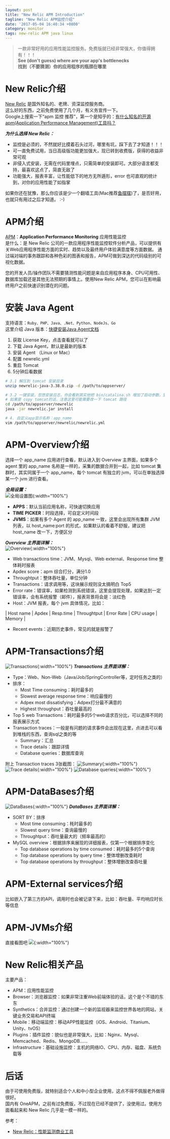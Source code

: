 ```yaml
---
layout: post
title: "New Relic APM Introduction"
tagline: "New Relic APM监控介绍"
date: '2017-05-04 16:40:34 +0800'
category: monitor
tags: new-relic APM java linux
---
```

> 一款非常好用的应用性能监控服务。免费版就已经非常强大，你值得拥有！！！    
> **See (don't guess) where are your app's bottlenecks**  
> **找到（不要猜测）你的应用程序的瓶颈在哪里**

# New Relic介绍
[New Relic](https://newrelic.com/) 是国外知名的、老牌、资深监控服务商。  
这么好的东西，之前免费使用了几个月，有义务宣传一下。  
Google上搜索一下“apm 监控 推荐”，第一个是知乎的：[有什么知名的开源apm(Application Performance Management)工具吗？](https://www.zhihu.com/question/27994350)

***为什么选择 New Relic：***  
- 监控是必须的，不然就好比摸着石头过河，哪里有坑，踩下去了才知道！！！
- 可一直免费试用，当日高级版功能更加强大，现已转到收费版，获得的收益非常可观
- 非侵入式安装，无需在代码里埋点，只需简单的安装即可。大部分语言都支持，最喜欢这点了，简直无敌了
- 功能强大，报表丰富，让性能低下的地方无所遁形，error 也可直观的统计到，对你的应用性能了如指掌

如果你还在犹豫，那么你应该是少一个翻墙工具(Mac推荐[鱼摆摆](https://ybb1024.com/))了，是否好用，也就只有用过之后才知道。 :-)

# APM介绍
[APM](https://docs.newrelic.com/docs/apm/new-relic-apm/getting-started/introduction-new-relic-apm)：**Application Performance Monitoring**  应用性能监控    
是什么：是 New Relic 公司的一款应用程序性能监控软件分析产品，可以提供有关Web应用程序性能方面的实时、趋势以及最终用户体验满意度等方面数据。 通过端对端的事务跟踪和各种色彩的图表和报告，APM可做到深达的代码级别的可视化数据。

您的开发人员/操作团队不需要猜测性能问题是来自应用程序本身、CPU可用性、数据库加载还是其他无法预期的事情上。使用New Relic APM，您可以在影响最终用户之前快速识别潜在的问题。


# 安装 Java Agent
支持语言：`Ruby、PHP、Java、.Net、Python、NodeJs、Go`    
这里介绍 Java 版本：[快捷安装Java Agent文档](https://rpm.newrelic.com/accounts/1488405/applications/setup)   
1. 获取 License Key，点击查看就可以了
2. 下载 Java Agent，默认是最新的版本
3. 安装 Agent （Linux or Mac）   
4. 配置 newrelic.yml
5. 重启 Tomcat
6. 5分钟后看数据

```bash
# 3.1 解压到 tomcat 安装目录
unzip newrelic-java-3.38.0.zip -d /path/to/appserver/

# 3.2 一键安装，忽悠安装日志，你会看到其实他把 bin/catalina.sh 增加了启动参数，里面搜索 newrelic 就能找到了
# 如果是 copy tomcat的话，注意这里可能需要改一下 tomcat 路径
cd /path/to/appserver/newrelic
java -jar newrelic.jar install

# 4. 自定义app显示名称：app_name
vim /path/to/appserver/newrelic/newrelic.yml
```

# APM-Overview介绍
选择一个 app_name 应用进行查看，默认进入到 Overview 主界面，如果多个 agent 里的 app_name 名称是一样的，采集的数据合并到一起，比如 tomcat 集群时，其实同属于一个 app_name，每个 tomcat 有独立的 jvm，可以在单独选择某一个 jvm 进行查看。

***全局设置：***  
![全局设置图](http://on6gnkbff.bkt.clouddn.com/20170504122404_new-relic-apm-globle-settings.png){:width="100%"}
- **APPS**：默认当前应用名称，可快速切换应用
- **TIME PICKER**：时段选择，可自定义时间段
- **JVMS**：如果有多个 Agent 的 app_name 一致，这里会出现所有集群 JVM 列表，以 host_name:port 的形式，如果默认的看着不舒服，建议把 host_name 改一下，方便区分

***Overview 主界面详解：***  
![Overview](http://on6gnkbff.bkt.clouddn.com/20170503063912_new-relic-apm-summary.png){:width="100%"}
- Web transactions time：JVM、Mysql、Web external、Response time 整体耗时报表
- Apdex score：apm 综合打分，满分1.0
- Throughtput：整体吞吐量，单位分钟
- Transactions：请求调用等，这块展示规则没太搞明白 Top5
- Error rate：错误率，如果检测到系统错误，这里会提现处理，如果达到一定错误率，会有系统报警（邮件），报表背景将会是：淡红色
- Host：JVM 报表，每个 jvm 具体情况，比如：  

| Host name | Apdex | Resp.time | Throughtput | Error Rate | CPU usage | Memory |

- Recent events：近期历史事件，常见的就是报警了

# APM-Transactions介绍
![Transactions](http://on6gnkbff.bkt.clouddn.com/20170503063913_new-relic-apm-transactions.png){:width="100%"}
***Transactions 主界面详解：***   
- Type：Web、Non-Web（Java/Job/SpringController等，定时任务之类的）
- 排序：
    - Most Time consuming：耗时最多的
    - Slowest average response time：响应最慢的
    - Adpex most dissatisfying：Adpex打分最不满意的
    - Highest throughput：吞吐量最高的
- Top 5 web Transactions：耗时最多的5个web请求百分比，可以选择不同的报表展示方式
- Transaction traces：一般是有问题的请求事件会出现在这里，点进去可以看到堆栈的东西，查询sql之类的等
    - Summary：汇总
    - Trace details：跟踪详情
    - Database queries：数据库查询

附上 Transaction traces 3张截图：
![Summary](http://on6gnkbff.bkt.clouddn.com/20170504153559_apm-transaction-traces-summary.png){:width="100%"}
![Trace details](http://on6gnkbff.bkt.clouddn.com/20170504153558_apm-transaction-traces-details.png){:width="100%"}
![Database queries](http://on6gnkbff.bkt.clouddn.com/20170504153556_apm-transaction-traces-db-queries.png){:width="100%"}

# APM-DataBases介绍
![DataBases](http://on6gnkbff.bkt.clouddn.com/20170503063911_new-relic-apm-databases.png){:width="100%"}
***DataBases 主界面详解：***
- SORT BY：排序
    - Most time consuming：秏时最多的
    - Slowest query time：查询最慢的
    - Throughtput：吞吐量最大的（频率最高的）
- MySQL overview：根据排序来展现的详细报表，仅第一个根据排序变化
    - Top database operations by time consumed：耗时最多的5个查询
    - Top database operations by query time：整体增删改查耗时
    - Top database operations by throughput：整体增删改查吞吐量

# APM-External services介绍
比如嵌入了第三方的API，调用时也会被记录下来，比如：吞吐量、平均响应时长等信息

# APM-JVMs介绍
直接看图吧
![](http://on6gnkbff.bkt.clouddn.com/20170504160439_new-relic-apm-jvms.png){:width="100%"}

# New Relic相关产品
主要产品：  
- APM：应用性能监控
- Browser：浏览器监控：如果非常注重Web前端体验的话，这个是个不错的东东
- Synthetics：合并监控：通过创建一个新的监视器来监控世界各地的网站，关键业务交易和API终端
- Mobile：移动端监控：移动APP性能监控（iOS、Android、Titanium、Unity、tvOS）
- Plugins：插件监控：貌似也是非常强大，比如：Nginx、Mysql、Memcached、Redis、MongoDB......
- Infrastructure：基础设施监控：主机的网络IO、CPU、内存、磁盘、系统负载等

# 后话
由于可使用免费版，就特别适合个人和中小型企业使用，这点不得不佩服老外做得很好。   
国内有 OneAPM，之前有过免费版，不过现在已经不提供了，没使用过。使用方面看起来和 New Relic 几乎是一模一样的。

参考：
- [New Relic：性能监测商业工具](http://hao.jobbole.com/new-relic/)

